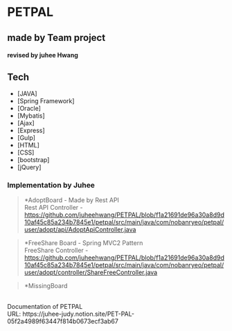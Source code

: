 # PETPAL
## made by Team project
#### revised by juhee Hwang

## Tech

- [JAVA] 
- [Spring Framework] 
- [Oracle]
- [Mybatis]
- [Ajax] 
- [Express]
- [Gulp] 
- [HTML]
- [CSS]
- [bootstrap]
- [jQuery] 

### Implementation by Juhee<br>

> *AdoptBoard - Made by Rest API  
      Rest API Controller -  
      https://github.com/juheehwang/PETPAL/blob/f1a21691de96a30a8d9d10af45c85a234b7845e1/petpal/src/main/java/com/nobanryeo/petpal/user/adopt/api/AdoptApiController.java <br>
  
> *FreeShare Board - Spring MVC2 Pattern  
     FreeShare Controller -      
     https://github.com/juheehwang/PETPAL/blob/f1a21691de96a30a8d9d10af45c85a234b7845e1/petpal/src/main/java/com/nobanryeo/petpal/user/adopt/controller/ShareFreeController.java

> *MissingBoard  


<br>
Documentation of PETPAL<br>
URL: https://juhee-judy.notion.site/PET-PAL-05f2a4989f63447f814b0673ecf3ab67
